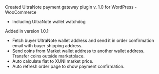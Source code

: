 Created UltraNote payment gateway plugin v. 1.0 for WordPress - WooCommerce

- Including UltraNote wallet watchdog 

Added in version 1.0.1:

- Fetch buyer UltraNote wallet address and send it in order confirmation email with buyer shipping address.
- Send coins from Market wallet address to another wallet address. Transfer coins outside marketplace. 
- Auto calculate fiat to XUNI market price.
- Auto refresh order page to show payment confirmation.
